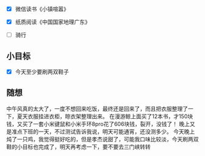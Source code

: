 - [x] 微信读书《小镇喧嚣》
- [x] 纸质阅读《中国国家地理广东》
- [ ] 骑行


## 小目标
- [x] 今天至少要刷两双鞋子

## 随想
中午风真的太大了，一度不想回来吃饭，最终还是回来了，而且把衣服整理了一下，夏天衣服挂进衣柜，晾衣架整理出来。
在漫游鲸上面买了12本书，才150块钱，又买了一套小米键鼠和小米手环8pro花了606块钱，裂开，没钱了！
晚上又是准点下班的一天，不过测试告诉我说，明天可能通宵，还没测多少。
今天晚上炖了一只鸡，我觉得挺好吃的，但是孝杰说甜了，可能我口味比较淡，今天刷两双鞋的小目标也完成了，明天再考虑一下，要不要去三门峡转转